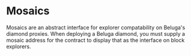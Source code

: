 # Mosaics
Mosaics are an abstract interface for explorer compatability on Beluga's diamond proxies. When deploying a Beluga diamond, you must supply a mosaic address for the contract to display that as the interface on block explorers.
